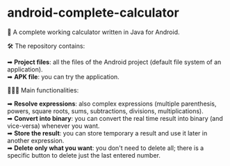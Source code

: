 # android-complete-calculator
📄 A complete working calculator written in Java for Android.

🛠️ The repository contains:

➡ <b>Project files</b>: all the files of the Android project (default file system of an application).
<br>
➡ <b>APK file</b>: you can try the application.

👨🏻‍💻 Main functionalities:

➡ <b>Resolve expressions</b>: also complex expressions (multiple parenthesis, powers, square roots, sums, subtractions, divisions, multiplications).
<br>
➡ <b>Convert into binary</b>: you can convert the real time result into binary (and vice-versa) whenever you want.
<br>
➡ <b>Store the result</b>: you can store temporary a result and use it later in another expression.
<br>
➡ <b>Delete only what you want</b>: you don't need to delete all; there is a specific button to delete just the last entered number.
